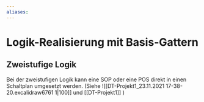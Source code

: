 ```yaml
---
aliases: 
---
```

# Logik-Realisierung mit Basis-Gattern
## Zweistufige Logik
Bei der zweistufigen Logik kann eine SOP oder eine POS direkt in einen Schaltplan umgesetzt werden. (Siehe ![[DT-Projekt1_23.11.2021 17-38-20.excalidraw6761 1|100]] und [[DT-Projekt1]] )
